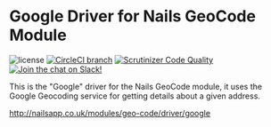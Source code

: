 # Google Driver for Nails GeoCode Module

![license](https://img.shields.io/badge/license-MIT-green.svg)
[![CircleCI branch](https://img.shields.io/circleci/project/github/nails/driver-geo-code-google.svg)](https://circleci.com/gh/nails/driver-geo-code-google)
[![Scrutinizer Code Quality](https://scrutinizer-ci.com/g/nails/driver-geo-code-google/badges/quality-score.png)](https://scrutinizer-ci.com/g/nails/driver-geo-code-google)
[![Join the chat on Slack!](https://now-examples-slackin-rayibnpwqe.now.sh/badge.svg)](https://nails-app.slack.com/shared_invite/MTg1NDcyNjI0ODcxLTE0OTUwMzA1NTYtYTZhZjc5YjExMQ)

This is the "Google" driver for the Nails GeoCode module, it uses the Google Geocoding service for getting details about a given address.

http://nailsapp.co.uk/modules/geo-code/driver/google
